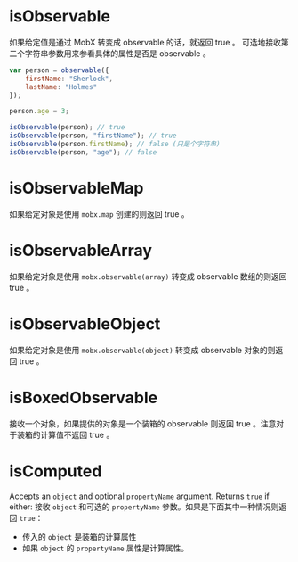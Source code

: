# isObservable

如果给定值是通过 MobX 转变成 observable 的话，就返回 true 。
可选地接收第二个字符串参数用来参看具体的属性是否是 observable 。

```javascript
var person = observable({
	firstName: "Sherlock",
	lastName: "Holmes"
});

person.age = 3;

isObservable(person); // true
isObservable(person, "firstName"); // true
isObservable(person.firstName); // false (只是个字符串)
isObservable(person, "age"); // false
```

# isObservableMap

如果给定对象是使用 `mobx.map` 创建的则返回 true 。

# isObservableArray

如果给定对象是使用 `mobx.observable(array)` 转变成 observable 数组的则返回 true 。

# isObservableObject

如果给定对象是使用 `mobx.observable(object)` 转变成 observable 对象的则返回 true 。

# isBoxedObservable

接收一个对象，如果提供的对象是一个装箱的 observable 则返回 true 。注意对于装箱的计算值不返回 true 。

# isComputed

Accepts an `object` and optional `propertyName` argument. Returns `true` if either:
接收 `object` 和可选的 `propertyName` 参数。如果是下面其中一种情况则返回 `true`：

* 传入的 `object` 是装箱的计算属性
* 如果 `object` 的 `propertyName` 属性是计算属性。
